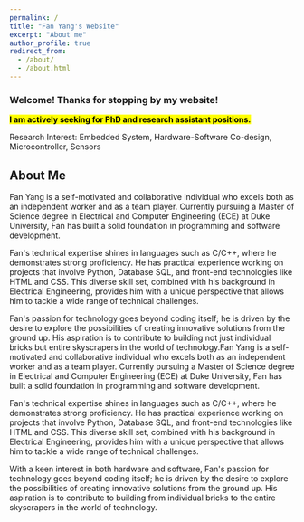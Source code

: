 ```yaml
---
permalink: /
title: "Fan Yang's Website"
excerpt: "About me"
author_profile: true
redirect_from:
  - /about/
  - /about.html
---
```


### Welcome! Thanks for stopping by my website!

**<mark>I am actively seeking for PhD and research assistant positions.<mark>** <br>

Research Interest: Embedded System, Hardware-Software Co-design, Microcontroller, Sensors

## About Me

Fan Yang is a self-motivated and collaborative individual who excels both as an independent worker and as a team player. Currently pursuing a Master of Science degree in Electrical and Computer Engineering (ECE) at Duke University, Fan has built a solid foundation in programming and software development.

Fan's technical expertise shines in languages such as C/C++, where he demonstrates strong proficiency. He has practical experience working on projects that involve Python, Database SQL, and front-end technologies like HTML and CSS. This diverse skill set, combined with his background in Electrical Engineering, provides him with a unique perspective that allows him to tackle a wide range of technical challenges.

Fan's passion for technology goes beyond coding itself; he is driven by the desire to explore the possibilities of creating innovative solutions from the ground up. His aspiration is to contribute to building not just individual bricks but entire skyscrapers in the world of technology.Fan Yang is a self-motivated and collaborative individual who excels both as an independent worker and as a team player. Currently pursuing a Master of Science degree in Electrical and Computer Engineering (ECE) at Duke University, Fan has built a solid foundation in programming and software development.

Fan's technical expertise shines in languages such as C/C++, where he demonstrates strong proficiency. He has practical experience working on projects that involve Python, Database SQL, and front-end technologies like HTML and CSS. This diverse skill set, combined with his background in Electrical Engineering, provides him with a unique perspective that allows him to tackle a wide range of technical challenges.

With a keen interest in both hardware and software, Fan's passion for technology goes beyond coding itself; he is driven by the desire to explore the possibilities of creating innovative solutions from the ground up. His aspiration is to contribute to building from individual bricks to the entire skyscrapers in the world of technology.
